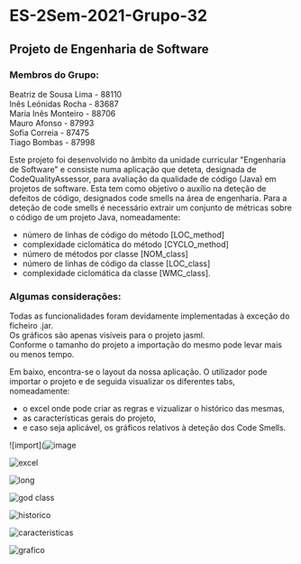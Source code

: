 # **ES-2Sem-2021-Grupo-32** #
## Projeto de Engenharia de Software ##
### Membros do Grupo: ### 
Beatriz de Sousa Lima - 88110  
Inês Leónidas Rocha - 83687  
Maria Inês Monteiro - 88706  
Mauro Afonso - 87993  
Sofia Correia - 87475  
Tiago Bombas - 87998  

Este projeto foi desenvolvido no âmbito da unidade curricular "Engenharia de Software" e consiste numa aplicação que deteta, designada de CodeQualityAssessor, para avaliação da qualidade de código (Java) em projetos de software. Esta tem como objetivo o auxílio na deteção de defeitos de código, designados code smells na área de engenharia. 
Para a deteção de code smells é necessário extrair um conjunto de métricas sobre o código de um projeto Java, nomeadamente:
- número de linhas de código do método [LOC_method]
- complexidade ciclomática do método [CYCLO_method]
- número de métodos por classe [NOM_class]
- número de linhas de código da classe [LOC_class]
-	complexidade ciclomática da classe [WMC_class].  

### Algumas considerações: ###
Todas as funcionalidades foram devidamente implementadas à exceção do ficheiro .jar.  
Os gráficos são apenas visíveis para o projeto jasml.  
Conforme o tamanho do projeto a importação do mesmo pode levar mais ou menos tempo.   

Em baixo, encontra-se o layout da nossa aplicação. O utilizador pode importar o projeto e de seguida visualizar os diferentes tabs, nomeadamente:
- o excel onde pode criar as regras e vizualizar o histórico das mesmas,
- as características gerais do projeto,
- e caso seja aplicável, os gráficos relativos à deteção dos Code Smells.  

![import](![image](https://user-images.githubusercontent.com/78744075/117546998-1d7de300-b025-11eb-89c3-19fcec2f0427.png)  

![excel ](https://user-images.githubusercontent.com/78743981/117541063-07aef480-b00a-11eb-9400-ad432fcba280.jpeg)

![long](https://user-images.githubusercontent.com/78743981/117541080-185f6a80-b00a-11eb-8d66-d92d0dda33be.jpeg)

![god class](https://user-images.githubusercontent.com/78743981/117541084-201f0f00-b00a-11eb-8663-b6161bf24565.jpeg)

![historico](https://user-images.githubusercontent.com/78743981/117541089-28774a00-b00a-11eb-9bcf-60c1c7e39ac4.jpeg)

![caracteristicas](https://user-images.githubusercontent.com/78743981/117541101-37f69300-b00a-11eb-9e5c-8bd9077c97cb.jpeg)

![grafico](https://user-images.githubusercontent.com/78743981/117541112-46dd4580-b00a-11eb-89f3-044fc2e38cb8.jpeg)
